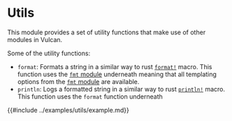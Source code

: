 # Utils

This module provides a set of utility functions that make use of other modules in Vulcan.

Some of the utility functions:
- `format`: Formats a string in a similar way to rust [`format!`](https://doc.rust-lang.org/std/macro.format.html) macro. This function uses the [`fmt` module](./fmt.md) underneath meaning that all templating options from the [`fmt` module](./fmt.md) are available.
- `println`: Logs a formatted string in a similar way to rust [`println!`](https://doc.rust-lang.org/std/macro.println.html) macro. This function uses
  the `format` function underneath

{{#include ../examples/utils/example.md}}

